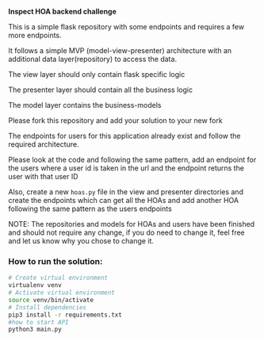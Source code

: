 **Inspect HOA backend challenge**

This is a simple flask repository with some endpoints and requires
a few more endpoints.

It follows a simple MVP (model-view-presenter) architecture with an additional data layer(repository) to access the data.

The view layer should only contain flask specific logic

The presenter layer should contain all the business logic

The model layer contains the business-models

Please fork this repository and add your solution to your new fork



The endpoints for users for this application already exist and follow the required architecture.

Please look at the code and following the same pattern, add an endpoint for the users where a user id is
taken in the url and the endpoint returns the user with that user ID

Also, create a new `hoas.py` file in the view and presenter directories and create
the endpoints which can get all the HOAs and add another HOA following the same pattern as the users endpoints

NOTE: The repositories and models for HOAs and users have been finished and should not require any change, if you do need to change it,
feel free and let us know why you chose to change it.

### How to run the solution:
```bash
# Create virtual environment
virtualenv venv
# Activate virtual environment
source venv/bin/activate
# Install dependencies
pip3 install -r requirements.txt
#how to start API
python3 main.py
```
